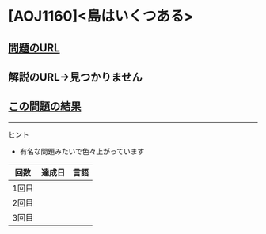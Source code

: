 # \[AOJ1160\]\<島はいくつある\>

## [問題のURL](https://judge.u-aizu.ac.jp/onlinejudge/description.jsp?id=1160&lang=jp)

## 解説のURL→見つかりません

## [この問題の結果](https://judge.u-aizu.ac.jp/onlinejudge/solution.jsp?pid=1160)

---

ヒント

* 有名な問題みたいで色々上がっています

| 回数 | 達成日 | 言語 |
| --- | ----- | ---- |
| 1回目 |  |  |
| 2回目 |  |  |
| 3回目 |  |  |

